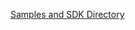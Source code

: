 
[Samples and SDK Directory](https://github.com/HowardEdidin/HL7-FHIR-ON-AZURE/tree/master/Samples%20and%20SDK)
